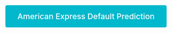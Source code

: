 
<div style="padding:20px;color:white;margin:0;font-size:175%;text-align:center;display:fill;border-radius:5px;background-color:#01b8cc;overflow:hidden;font-weight:500">American Express Default Prediction</div>
